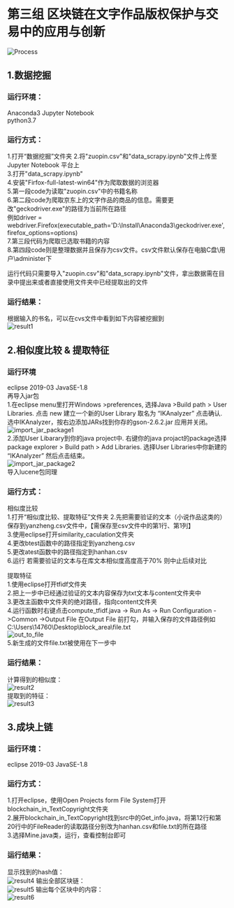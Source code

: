 # 第三组 区块链在文字作品版权保护与交易中的应用与创新
![Process](https://github.com/blockchainapplication/E-commerce/blob/master/%E7%AC%AC%E4%B8%89%E7%BB%84_%E5%8C%BA%E5%9D%97%E9%93%BE%E5%9C%A8%E6%96%87%E5%AD%97%E4%BD%9C%E5%93%81%E7%89%88%E6%9D%83%E4%BF%9D%E6%8A%A4%E4%B8%8E%E4%BA%A4%E6%98%93%E4%B8%AD%E7%9A%84%E5%BA%94%E7%94%A8%E4%B8%8E%E5%88%9B%E6%96%B0/images/Process.png)
## 1.数据挖掘
### 运行环境：
Anaconda3 Jupyter Notebook<br>
python3.7

### 运行方式：
1.打开“数据挖掘”文件夹
2.将"zuopin.csv"和"data_scrapy.ipynb"文件上传至Jupyter Notebook 平台上<br>
3.打开"data_scrapy.ipynb"<br>
4.安装"Firfox-full-latest-win64"作为爬取数据的浏览器<br>
5.第一段code为读取"zuopin.csv"中的书籍名称<br>
6.第二段code为爬取京东上的文字作品的商品的信息。需要更改"geckodriver.exe"的路径为当前所在路径<br>
例如driver = webdriver.Firefox(executable_path='D:\Install\Anaconda3\geckodriver.exe', firefox_options=options)<br>
7.第三段代码为爬取已选取书籍的内容<br>
8.第四段code则是整理数据并且保存为csv文件。csv文件默认保存在电脑C盘\用户\administer下<br>

运行代码只需要导入"zuopin.csv"和"data_scrapy.ipynb"文件，拿出数据需在目录中提出来或者直接使用文件夹中已经提取出的文件<br>

### 运行结果：
根据输入的书名，可以在cvs文件中看到如下内容被挖掘到<br>
![result1](https://github.com/blockchainapplication/E-commerce/blob/master/%E7%AC%AC%E4%B8%89%E7%BB%84_%E5%8C%BA%E5%9D%97%E9%93%BE%E5%9C%A8%E6%96%87%E5%AD%97%E4%BD%9C%E5%93%81%E7%89%88%E6%9D%83%E4%BF%9D%E6%8A%A4%E4%B8%8E%E4%BA%A4%E6%98%93%E4%B8%AD%E7%9A%84%E5%BA%94%E7%94%A8%E4%B8%8E%E5%88%9B%E6%96%B0/images/result1.png)

## 2.相似度比较 & 提取特征
### 运行环境
eclipse 2019-03
JavaSE-1.8<br>
再导入jar包<br>
1.在eclipse menu里打开Windows >preferences, 选择Java >Build path > User Libraries. 点击 new 建立一个新的User Library 取名为 “IKAnalyzer” 点击确认. 选中IKAnalyzer，按右边添加JARs找到你存的gson-2.6.2.jar 应用并关闭。<br>
![import_jar_package1](https://github.com/blockchainapplication/E-commerce/blob/master/%E7%AC%AC%E4%B8%89%E7%BB%84_%E5%8C%BA%E5%9D%97%E9%93%BE%E5%9C%A8%E6%96%87%E5%AD%97%E4%BD%9C%E5%93%81%E7%89%88%E6%9D%83%E4%BF%9D%E6%8A%A4%E4%B8%8E%E4%BA%A4%E6%98%93%E4%B8%AD%E7%9A%84%E5%BA%94%E7%94%A8%E4%B8%8E%E5%88%9B%E6%96%B0/images/import_jar_package1.png)<br>
2.添加User Libarary到你的java project中. 右键你的java projact的package选择 package explorer > Build path > Add Libraries. 选择User Libraries中你新建的 “IKAnalyzer” 然后点击结束。<br>
![import_jar_package2](https://github.com/blockchainapplication/E-commerce/blob/master/%E7%AC%AC%E4%B8%89%E7%BB%84_%E5%8C%BA%E5%9D%97%E9%93%BE%E5%9C%A8%E6%96%87%E5%AD%97%E4%BD%9C%E5%93%81%E7%89%88%E6%9D%83%E4%BF%9D%E6%8A%A4%E4%B8%8E%E4%BA%A4%E6%98%93%E4%B8%AD%E7%9A%84%E5%BA%94%E7%94%A8%E4%B8%8E%E5%88%9B%E6%96%B0/images/import_jar_package2.png)<br>
导入lucene包同理<br>

### 运行方式：
相似度比较<br>
1.打开“相似度比较、提取特征”文件夹
2.先把需要验证的文本（小说作品这类的）保存到yanzheng.csv文件中，【需保存至csv文件中的第1行、第1列】<br>
3.使用eclipse打开similarity_caculation文件夹<br>
4.更改btest函数中的路径指定到yanzheng.csv<br>
5.更改atest函数中的路径指定到hanhan.csv<br>
6.运行 若需要验证的文本与在库文本相似度高度高于70% 则中止后续对比<br>

提取特征<br>
1.使用eclipse打开tfidf文件夹<br>
2.把上一步中已经通过验证的文本内容保存为txt文本与content文件夹中<br>
3.更改主函数中文件夹的绝对路径，指向content文件夹<br>
4.运行函数时右键点击compute_tfidf.java -> Run As -> Run Configuration ->Common ->Output File 在Output File 前打勾，并输入保存的文件路径例如C:\Users\14760\Desktop\block_area\file.txt<br>
![out_to_file](https://github.com/blockchainapplication/E-commerce/blob/master/%E7%AC%AC%E4%B8%89%E7%BB%84_%E5%8C%BA%E5%9D%97%E9%93%BE%E5%9C%A8%E6%96%87%E5%AD%97%E4%BD%9C%E5%93%81%E7%89%88%E6%9D%83%E4%BF%9D%E6%8A%A4%E4%B8%8E%E4%BA%A4%E6%98%93%E4%B8%AD%E7%9A%84%E5%BA%94%E7%94%A8%E4%B8%8E%E5%88%9B%E6%96%B0/images/Out_to_file.png)<br>
5.新生成的文件file.txt被使用在下一步中<br>

### 运行结果：
计算得到的相似度：<br>
![result2](https://github.com/blockchainapplication/E-commerce/blob/master/%E7%AC%AC%E4%B8%89%E7%BB%84_%E5%8C%BA%E5%9D%97%E9%93%BE%E5%9C%A8%E6%96%87%E5%AD%97%E4%BD%9C%E5%93%81%E7%89%88%E6%9D%83%E4%BF%9D%E6%8A%A4%E4%B8%8E%E4%BA%A4%E6%98%93%E4%B8%AD%E7%9A%84%E5%BA%94%E7%94%A8%E4%B8%8E%E5%88%9B%E6%96%B0/images/result2.png)<br>
提取到的特征：<br>
![result3](https://github.com/blockchainapplication/E-commerce/blob/master/%E7%AC%AC%E4%B8%89%E7%BB%84_%E5%8C%BA%E5%9D%97%E9%93%BE%E5%9C%A8%E6%96%87%E5%AD%97%E4%BD%9C%E5%93%81%E7%89%88%E6%9D%83%E4%BF%9D%E6%8A%A4%E4%B8%8E%E4%BA%A4%E6%98%93%E4%B8%AD%E7%9A%84%E5%BA%94%E7%94%A8%E4%B8%8E%E5%88%9B%E6%96%B0/images/result3.png)

## 3.成块上链
### 运行环境：
eclipse 2019-03
JavaSE-1.8

### 运行方式：
1.打开eclipse，使用Open Projects form File System打开blockchain_in_TextCopyright文件夹<br>
2.展开blockchain_in_TextCopyright找到src中的Get_info.java，将第12行和第20行中的FileReader的读取路径分别改为hanhan.csv和file.txt的所在路径<br>
3.选择Mine.java类，运行，查看控制台即可<br>

### 运行结果：
显示找到的hash值：<br>
![result4](https://github.com/blockchainapplication/E-commerce/blob/master/%E7%AC%AC%E4%B8%89%E7%BB%84_%E5%8C%BA%E5%9D%97%E9%93%BE%E5%9C%A8%E6%96%87%E5%AD%97%E4%BD%9C%E5%93%81%E7%89%88%E6%9D%83%E4%BF%9D%E6%8A%A4%E4%B8%8E%E4%BA%A4%E6%98%93%E4%B8%AD%E7%9A%84%E5%BA%94%E7%94%A8%E4%B8%8E%E5%88%9B%E6%96%B0/images/result4.png)
输出全部区块链：<br>
![result5](https://github.com/blockchainapplication/E-commerce/blob/master/%E7%AC%AC%E4%B8%89%E7%BB%84_%E5%8C%BA%E5%9D%97%E9%93%BE%E5%9C%A8%E6%96%87%E5%AD%97%E4%BD%9C%E5%93%81%E7%89%88%E6%9D%83%E4%BF%9D%E6%8A%A4%E4%B8%8E%E4%BA%A4%E6%98%93%E4%B8%AD%E7%9A%84%E5%BA%94%E7%94%A8%E4%B8%8E%E5%88%9B%E6%96%B0/images/result5.png)
输出每个区块中的内容：<br>
![result6](https://github.com/blockchainapplication/E-commerce/blob/master/%E7%AC%AC%E4%B8%89%E7%BB%84_%E5%8C%BA%E5%9D%97%E9%93%BE%E5%9C%A8%E6%96%87%E5%AD%97%E4%BD%9C%E5%93%81%E7%89%88%E6%9D%83%E4%BF%9D%E6%8A%A4%E4%B8%8E%E4%BA%A4%E6%98%93%E4%B8%AD%E7%9A%84%E5%BA%94%E7%94%A8%E4%B8%8E%E5%88%9B%E6%96%B0/images/result6.png)

